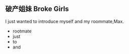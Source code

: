 ## 破产姐妹 Broke Girls

I just wanted to introduce myself and my roommate,Max.

 - rootmate
 - just
 - to
 - and    
 




